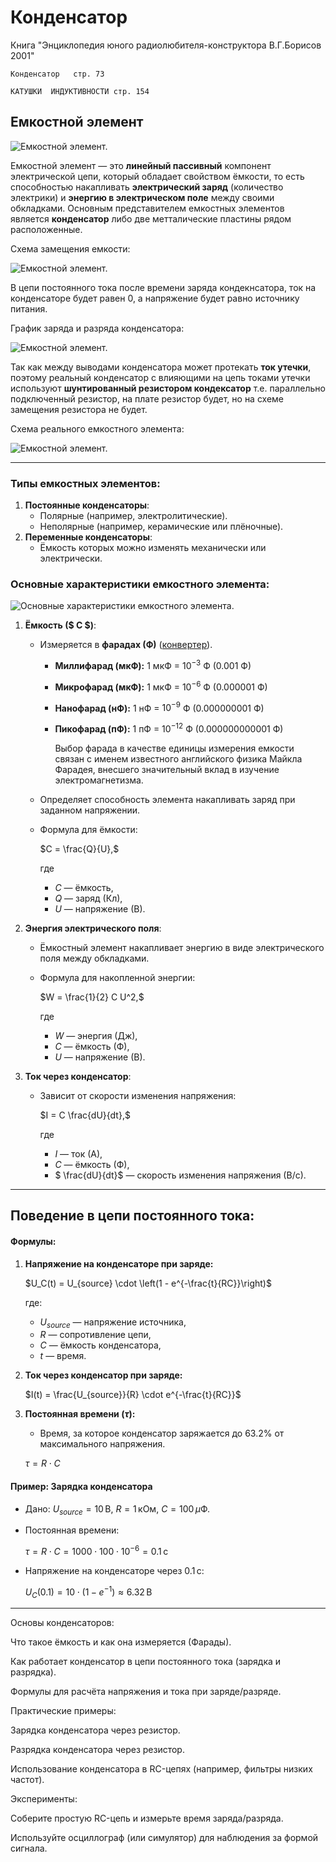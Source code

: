 # Конденсатор

Книга "Энциклопедия юного радиолюбителя-конструктора В.Г.Борисов 2001"

    Конденсатор   стр. 73

    КАТУШКИ  ИНДУКТИВНОСТИ стр. 154


## Емкостной элемент

![Емкостной элемент.](../img/11.jpg "Емкостной элемент.")

Емкостной элемент — это **линейный пассивный** компонент электрической цепи, который обладает свойством ёмкости, то есть способностью накапливать **электрический заряд** (количество электрики) и **энергию в электрическом поле** между своими обкладками. Основным представителем емкостных элементов является **конденсатор** либо две метталические пластины рядом расположенные.

Схема замещения емкости:

![Емкостной элемент.](../img/12.png "Емкостной элемент.")

В цепи постоянного тока после времени заряда кондекнсатора, ток на конденсаторе будет равен 0, а напряжение будет равно источнику питания.

График заряда и разряда конденсатора:

![Емкостной элемент.](../img/13.jpg "Емкостной элемент.")


Так как между выводами конденсатора может протекать **ток утечки**, поэтому реальный конденсатор с влияющими на цепь токами утечки используют **шунтированный резистором кондексатор** т.е. параллельно подключенный резистор, на плате резистор будет, но на схеме замещения резистора не будет.

Схема реального емкостного элемента:

![Емкостной элемент.](../img/14.png "Емкостной элемент.")

---

### Типы емкостных элементов:
1. **Постоянные конденсаторы**:
   - Полярные (например, электролитические).
   - Неполярные (например, керамические или плёночные).
2. **Переменные конденсаторы**:
   - Ёмкость которых можно изменять механически или электрически.

### Основные характеристики емкостного элемента:

![Основные характеристики емкостного элемента.](../img/42.jpg "Основные характеристики емкостного элемента.")


1. **Ёмкость ($ C $)**:
   - Измеряется в **фарадах (Ф)** ([конвертер](https://www.translatorscafe.com/unit-converter/ru-RU/electrostatic-capacitance/13-1/microfarad-farad/)).
     * **Миллифарад (мкФ):** 1 мкФ = $10^{-3}$ Ф (0.001 Ф)
     * **Микрофарад (мкФ):** 1 мкФ = $10^{-6}$ Ф (0.000001 Ф)
     * **Нанофарад (нФ):** 1 нФ = $10^{-9}$ Ф (0.000000001 Ф)
     * **Пикофарад (пФ):** 1 пФ = $10^{-12}$ Ф (0.000000000001 Ф)

        Выбор фарада в качестве единицы измерения емкости связан с именем известного английского физика Майкла Фарадея, внесшего значительный вклад в изучение электромагнетизма.


   - Определяет способность элемента накапливать заряд при заданном напряжении.
   - Формула для ёмкости:
    
     $C = \frac{Q}{U},$
    
     где  
      - $C$ — ёмкость,  
      - $Q$ — заряд (Кл),  
      - $U$ — напряжение (В).

2. **Энергия электрического поля**:
   - Ёмкостный элемент накапливает энергию в виде электрического поля между обкладками.
   - Формула для накопленной энергии:
    
     $W = \frac{1}{2} C U^2,$
     
     где  
      - $W$ — энергия (Дж),  
      - $C$ — ёмкость (Ф),  
      - $U$ — напряжение (В).

3. **Ток через конденсатор**:
   - Зависит от скорости изменения напряжения:
      
     $I = C \frac{dU}{dt},$
     
     где  
      - $I$ — ток (А),  
      - $C$ — ёмкость (Ф),  
      - $ \frac{dU}{dt}$ — скорость изменения напряжения (В/с).

---


## Поведение в цепи постоянного тока:

#### Формулы:
1. **Напряжение на конденсаторе при заряде:**
   
   $U_C(t) = U_{source} \cdot \left(1 - e^{-\frac{t}{RC}}\right)$
   
   где:
   - $U_{source}$ — напряжение источника,
   - $R$ — сопротивление цепи,
   - $C$ — ёмкость конденсатора,
   - $t$ — время.

2. **Ток через конденсатор при заряде:**
   
   $I(t) = \frac{U_{source}}{R} \cdot e^{-\frac{t}{RC}}$
   

3. **Постоянная времени ($\tau$):**
   - Время, за которое конденсатор заряжается до $63.2\%$ от максимального напряжения.
  
   $\tau = R \cdot C$
    
#### Пример: Зарядка конденсатора
- Дано: $U_{source} = 10 \, \text{В}$, $R = 1 \, \text{кОм}$, $C = 100 \, \mu\text{Ф}$.
- Постоянная времени:
   
  $\tau = R \cdot C = 1000 \cdot 100 \cdot 10^{-6} = 0.1 \, \text{с}$
   
- Напряжение на конденсаторе через $0.1 \, \text{с}$:
  
  $U_C(0.1) = 10 \cdot \left(1 - e^{-1}\right) \approx 6.32 \, \text{В}$


---

Основы конденсаторов:

Что такое ёмкость и как она измеряется (Фарады).

Как работает конденсатор в цепи постоянного тока (зарядка и разрядка).

Формулы для расчёта напряжения и тока при заряде/разряде.

Практические примеры:

Зарядка конденсатора через резистор.

Разрядка конденсатора через резистор.

Использование конденсатора в RC-цепях (например, фильтры низких частот).

Эксперименты:

Соберите простую RC-цепь и измерьте время заряда/разряда.

Используйте осциллограф (или симулятор) для наблюдения за формой сигнала.
